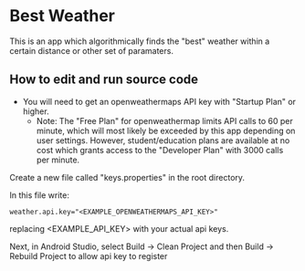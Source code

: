 # Best Weather
This is an app which algorithmically finds the "best" weather within a certain distance or other set of paramaters.

## How to edit and run source code
* You will need to get an openweathermaps API key with "Startup Plan" or higher. 
  * Note: The "Free Plan" for openweathermap limits API calls to 60 per minute, which will most likely be exceeded by this app depending on user settings.
  However, student/education plans are available at no cost which grants access to the "Developer Plan" with 3000 calls per minute.

Create a new file called "keys.properties" in the root directory.

In this file write:
```
weather.api.key="<EXAMPLE_OPENWEATHERMAPS_API_KEY>"
```
replacing <EXAMPLE_API_KEY> with your actual api keys.

Next, in Android Studio, select Build -> Clean Project and then Build -> Rebuild Project to allow api key to register

